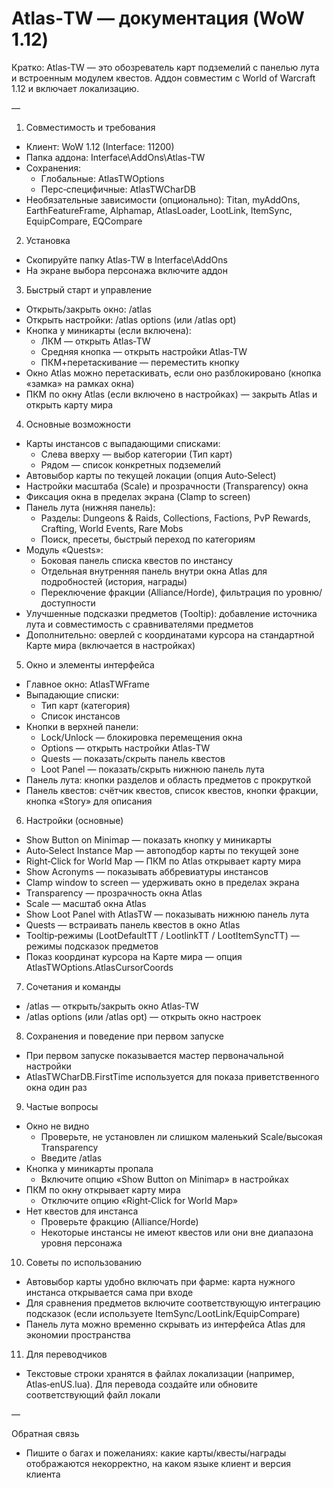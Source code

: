 # Atlas‑TW — документация (WoW 1.12)

Кратко: Atlas‑TW — это обозреватель карт подземелий с панелью лута и встроенным модулем квестов. Аддон совместим с World of Warcraft 1.12 и включает локализацию.

—

1) Совместимость и требования
- Клиент: WoW 1.12 (Interface: 11200)
- Папка аддона: Interface\AddOns\Atlas-TW
- Сохранения:
  - Глобальные: AtlasTWOptions
  - Перс‑специфичные: AtlasTWCharDB
- Необязательные зависимости (опционально): Titan, myAddOns, EarthFeatureFrame, Alphamap, AtlasLoader, LootLink, ItemSync, EquipCompare, EQCompare

2) Установка
- Скопируйте папку Atlas‑TW в Interface\AddOns
- На экране выбора персонажа включите аддон

3) Быстрый старт и управление
- Открыть/закрыть окно: /atlas
- Открыть настройки: /atlas options (или /atlas opt)
- Кнопка у миникарты (если включена):
  - ЛКМ — открыть Atlas‑TW
  - Средняя кнопка — открыть настройки Atlas‑TW
  - ПКМ+перетаскивание — переместить кнопку
- Окно Atlas можно перетаскивать, если оно разблокировано (кнопка «замка» на рамках окна)
- ПКМ по окну Atlas (если включено в настройках) — закрыть Atlas и открыть карту мира

4) Основные возможности
- Карты инстансов с выпадающими списками:
  - Слева вверху — выбор категории (Тип карт)
  - Рядом — список конкретных подземелий
- Автовыбор карты по текущей локации (опция Auto‑Select)
- Настройки масштаба (Scale) и прозрачности (Transparency) окна
- Фиксация окна в пределах экрана (Clamp to screen)
- Панель лута (нижняя панель):
  - Разделы: Dungeons & Raids, Collections, Factions, PvP Rewards, Crafting, World Events, Rare Mobs
  - Поиск, пресеты, быстрый переход по категориям
- Модуль «Quests»:
  - Боковая панель списка квестов по инстансу
  - Отдельная внутренняя панель внутри окна Atlas для подробностей (история, награды)
  - Переключение фракции (Alliance/Horde), фильтрация по уровню/доступности
- Улучшенные подсказки предметов (Tooltip): добавление источника лута и совместимость с сравнивателями предметов
- Дополнительно: оверлей с координатами курсора на стандартной Карте мира (включается в настройках)

5) Окно и элементы интерфейса
- Главное окно: AtlasTWFrame
- Выпадающие списки:
  - Тип карт (категория)
  - Список инстансов
- Кнопки в верхней панели:
  - Lock/Unlock — блокировка перемещения окна
  - Options — открыть настройки Atlas‑TW
  - Quests — показать/скрыть панель квестов
  - Loot Panel — показать/скрыть нижнюю панель лута
- Панель лута: кнопки разделов и область предметов с прокруткой
- Панель квестов: счётчик квестов, список квестов, кнопки фракции, кнопка «Story» для описания

6) Настройки (основные)
- Show Button on Minimap — показать кнопку у миникарты
- Auto‑Select Instance Map — автоподбор карты по текущей зоне
- Right‑Click for World Map — ПКМ по Atlas открывает карту мира
- Show Acronyms — показывать аббревиатуры инстансов
- Clamp window to screen — удерживать окно в пределах экрана
- Transparency — прозрачность окна Atlas
- Scale — масштаб окна Atlas
- Show Loot Panel with AtlasTW — показывать нижнюю панель лута
- Quests — встраивать панель квестов в окно Atlas
- Tooltip‑режимы (LootDefaultTT / LootlinkTT / LootItemSyncTT) — режимы подсказок предметов
- Показ координат курсора на Карте мира — опция AtlasTWOptions.AtlasCursorCoords

7) Сочетания и команды
- /atlas — открыть/закрыть окно Atlas‑TW
- /atlas options (или /atlas opt) — открыть окно настроек

8) Сохранения и поведение при первом запуске
- При первом запуске показывается мастер первоначальной настройки
- AtlasTWCharDB.FirstTime используется для показа приветственного окна один раз

9) Частые вопросы
- Окно не видно
  - Проверьте, не установлен ли слишком маленький Scale/высокая Transparency
  - Введите /atlas
- Кнопка у миникарты пропала
  - Включите опцию «Show Button on Minimap» в настройках
- ПКМ по окну открывает карту мира
  - Отключите опцию «Right‑Click for World Map»
- Нет квестов для инстанса
  - Проверьте фракцию (Alliance/Horde)
  - Некоторые инстансы не имеют квестов или они вне диапазона уровня персонажа

10) Советы по использованию
- Автовыбор карты удобно включать при фарме: карта нужного инстанса открывается сама при входе
- Для сравнения предметов включите соответствующую интеграцию подсказок (если используете ItemSync/LootLink/EquipCompare)
- Панель лута можно временно скрывать из интерфейса Atlas для экономии пространства

11) Для переводчиков
- Текстовые строки хранятся в файлах локализации (например, Atlas‑enUS.lua). Для перевода создайте или обновите соответствующий файл локали

—

Обратная связь
- Пишите о багах и пожеланиях: какие карты/квесты/награды отображаются некорректно, на каком языке клиент и версия клиента